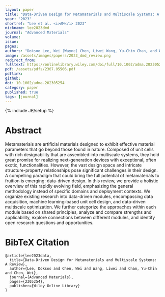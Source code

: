 ```yaml
---
layout: paper
title: "Data-Driven Design for Metamaterials and Multiscale Systems: A Review"
year: "2023"
shortref: "Lee et al. <i>AM</i> 2023"
nickname: lee2023dmd
journal: "Advanced Materials"
volume: 
issue: 
pages: 
authors: "Doksoo Lee, Wei (Wayne) Chen, Liwei Wang, Yu-Chin Chan, and Wei Chen"
image: /assets/images/papers/2023_dmd_review.png
redirect_from: 
fulltext: https://onlinelibrary.wiley.com/doi/full/10.1002/adma.202305254
pdf: /assets/pdfs/2307.05506.pdf
pdflink: 
github: 
doi: 10.1002/adma.202305254
category: paper
published: true
tags: [journal]
---
```

{% include JB/setup %}

# Abstract 

Metamaterials are artificial materials designed to exhibit effective material parameters that go beyond those found in nature. Composed of unit cells with rich designability that are assembled into multiscale systems, they hold great promise for realizing next-generation devices with exceptional, often exotic, functionalities. However, the vast design space and intricate structure-property relationships pose significant challenges in their design. A compelling paradigm that could bring the full potential of metamaterials to fruition is emerging: data-driven design. In this review, we provide a holistic overview of this rapidly evolving field, emphasizing the general methodology instead of specific domains and deployment contexts. We organize existing research into data-driven modules, encompassing data acquisition, machine learning-based unit cell design, and data-driven multiscale optimization. We further categorize the approaches within each module based on shared principles, analyze and compare strengths and applicability, explore connections between different modules, and identify open research questions and opportunities.




# BibTeX Citation

```
@article{lee2023data,
  title={Data-Driven Design for Metamaterials and Multiscale Systems: A Review},
  author={Lee, Doksoo and Chen, Wei and Wang, Liwei and Chan, Yu-Chin and Chen, Wei},
  journal={Advanced Materials},
  pages={2305254},
  publisher={Wiley Online Library}
}
```
